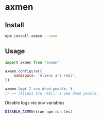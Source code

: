 # axmen

## Install

```sh
npm install axmen --save
```

## Usage

```javascript
import axmen from 'axmen'

axmen.configure({
	namespace: 'Aliens are real',
})

axmen.log('I see dead people.')
// => [Aliens are real]: I see dead people.
```

Disable logs via env variables

```sh
DISABLE_AXMEN=true npm run test
```